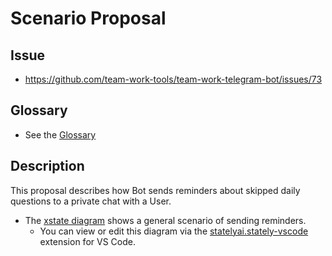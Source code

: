 # Scenario Proposal

## Issue

- <https://github.com/team-work-tools/team-work-telegram-bot/issues/73>

## Glossary

- See the [Glossary](../../glossary.md)

## Description

This proposal describes how Bot sends reminders about skipped daily questions to a private chat with a User.

- The [xstate diagram](../snippets/snippet-001.ts) shows a general scenario of sending reminders.
  - You can view or edit this diagram via the [statelyai.stately-vscode
](https://marketplace.visualstudio.com/items?itemName=statelyai.stately-vscode) extension for VS Code.
